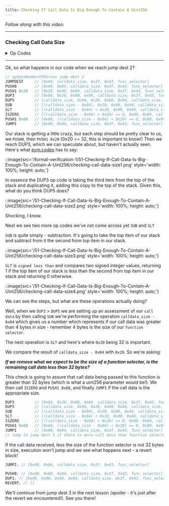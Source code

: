 ```yaml
---
title: Checking If Call Data Is Big Enough To Contain A Uint256
---
```


_Follow along with this video:_

---

### Checking Call Data Size

<details>
<Summary> Op Codes </summary>

    bytecode - 0x6080604052348015600e575f80fd5b5060a58061001b5f395ff3fe6080604052348015600e575f80fd5b50600436106030575f3560e01c8063cdfead2e146034578063e026c017146045575b5f80fd5b6043603f3660046059565b5f55565b005b5f5460405190815260200160405180910390f35b5f602082840312156068575f80fd5b503591905056fea2646970667358fe1220fe01fe6c40d0ed98f16c7769ffde7109d5fe9f9dfefe31769a77032ceb92497a64736f6c63430008140033

```js
    PUSH1 0x80 ✅
    PUSH1 0x40 ✅
    MSTORE ✅

    CALLVALUE ✅
    DUP1 ✅
    ISZERO ✅
    PUSH1 0x0e ✅
    JUMPI ✅

    PUSH0 ✅
    DUP1 ✅
    REVERT ✅

    JUMPDEST ✅
    POP ✅
    PUSH1 0xa5 ✅
    DUP1 ✅
    PUSH2 0x001b ✅
    PUSH0 ✅
    CODECOPY ✅
    PUSH0 ✅
    RETURN ✅
    INVALID ✅

    PUSH1 0x80 ✅
    PUSH1 0x40 ✅
    MSTORE ✅

    CALLVALUE ✅
    DUP1 ✅
    ISZERO ✅
    PUSH1 0x0e ✅
    JUMPI ✅

    PUSH0 ✅
    DUP1 ✅
    REVERT ✅

    JUMPDEST ✅
    POP ✅
    PUSH1 0x04 ✅
    CALLDATASIZE ✅
    LT ✅
    PUSH1 0x30 ✅
    JUMPI ✅

    PUSH0 ✅
    CALLDATALOAD ✅
    PUSH1 0xe0 ✅
    SHR ✅

    DUP1 ✅
    PUSH4 0xcdfead2e ✅
    EQ ✅
    PUSH1 0x34 ✅
    JUMPI ✅

    DUP1
    PUSH4 0xe026c017
    EQ
    PUSH1 0x45
    JUMPI

    JUMPDEST ✅
    PUSH0 ✅
    DUP1 ✅
    REVERT ✅

    JUMPDEST ✅
    PUSH1 0x43 ✅
    PUSH1 0x3f ✅
    CALLDATASIZE ✅
    PUSH1 0x04 ✅
    PUSH1 0x59 ✅
    JUMP ✅

    JUMPDEST
    PUSH0
    SSTORE
    JUMP
    JUMPDEST
    STOP
    JUMPDEST
    PUSH0
    SLOAD
    PUSH1 0x40
    MLOAD
    SWAP1
    DUP2
    MSTORE
    PUSH1 0x20
    ADD
    PUSH1 0x40
    MLOAD
    DUP1
    SWAP2
    SUB
    SWAP1
    RETURN

    JUMPDEST    //<--- We are here!
    PUSH0
    PUSH1 0x20
    DUP3
    DUP5
    SUB
    SLT
    ISZERO
    PUSH1 0x68
    JUMPI
    PUSH0
    DUP1
    REVERT
    JUMPDEST
    POP
    CALLDATALOAD
    SWAP2
    SWAP1
    POP
    JUMP
    INVALID
    LOG2
    PUSH5 0x6970667358
    INVALID
    SLT
    KECCAK256
    INVALID
    ADD
    INVALID
    PUSH13 0x40d0ed98f16c7769ffde7109d5
    INVALID
    SWAP16
    SWAP14
    INVALID
    INVALID
    BALANCE
    PUSH23 0x9a77032ceb92497a64736f6c63430008140033
```

</details>

---

Ok, so what happens in our code when we reach jump dest 2?

```js
// updateNumberOfHorses jump dest 2
JUMPDEST     // [0x04, calldata_size, 0x3f, 0x43, func_selector]
PUSH0        // [0x00, 0x04, calldata_size, 0x3f, 0x43, func_selector]
PUSH1 0x20   // [0x20, 0x00, 0x04, calldata_size, 0x3f, 0x43, func_selector]
DUP3         // [0x04, 0x20, 0x00, 0x04, calldata_size, 0x3f, 0x43, func_selector]
DUP5         // [calldata_size, 0x04, 0x20, 0x00, 0x04, calldata_size, 0x3f, 0x43, func_selector]
SUB          // [(calldata_size - 0x04), 0x20, 0x00, 0x04, calldata_size, 0x3f, 0x43, func_selector]
SLT          // [(calldata_size - 0x04) < 0x20, 0x00, 0x04, calldata_size, 0x3f, 0x43, func_selector]
ISZERO       // [((calldata_size - 0x04) < 0x20) == 0, 0x00, 0x04, calldata_size, 0x3f, 0x43, func_selector]
PUSH1 0x68   // [0x68, ((calldata_size - 0x04) < 0x20) == 0, 0x00, 0x04, calldata_size, 0x3f, 0x43, func_selector]
JUMPI        // [0x00, 0x04, calldata_size, 0x3f, 0x43, func_selector]
```

Our stack is getting a little crazy, but each step should be pretty clear to us, we `PUSH0`, then `PUSH1 0x20` (0x20 == 32, this is important to know!) Then we reach DUP3, which we can speculate about, but haven't actually seen. Here's what [evm.codes](https://www.evm.codes/#34?fork=cancun) has to say:

::image{src='/formal-verification-1/51-Checking-If-Call-Data-Is-Big-Enough-To-Contain-A-Uint256/checking-call-data-size1.png' style='width: 100%; height: auto;'}

In essence the DUP3 op code is taking the third item from the top of the stack and duplicating it, adding this copy to the top of the stack. Given this, what do you think DUP5 does?

::image{src='/51-Checking-If-Call-Data-Is-Big-Enough-To-Contain-A-Uint256/checking-call-data-size2.png' style='width: 100%; height: auto;'}

Shocking, I know.

Next we see two more op codes we've not come across yet `SUB` and `SLT`

`SUB` is quite simply - subtraction. It's going to take the top item of our stack and subtract from it the second from top item in our stack.

::image{src='/51-Checking-If-Call-Data-Is-Big-Enough-To-Contain-A-Uint256/checking-call-data-size3.png' style='width: 100%; height: auto;'}

`SLT` is `signed less than` and compares two signed integer values, returning 1 if the top item of our stack is less than the second from top item in our stack and returning 0 otherwise.

::image{src='/51-Checking-If-Call-Data-Is-Big-Enough-To-Contain-A-Uint256/checking-call-data-size4.png' style='width: 100%; height: auto;'}

We can see the steps, but what are these operations actually doing?

Well, when we `DUP3` > `DUP5` we are setting up an assessment of our `call data` by then calling `SUB` we're performing the operation `calldata_size - 0x04` which gives us a number which represents if our call data was greater than 4 bytes in size - remember 4 bytes is the size of our `function selector`.

The next operation is `SLT` and here's where `0x20` being 32 is important.

We compare the result of `calldata_size - 0x04` with `0x20`. So we're asking:

**_If we remove what we expect to be the size of a function selector, is the remaining call data less than 32 bytes?_**

This check is going to assure that call data being passed to this function is greater than 32 bytes (which is what a uint256 parameter would be!). We then call `ISZERO` and `PUSH1 0x68`, and finally `JUMPI` if the call data is the appropriate size.

```js
DUP3         // [0x04, 0x20, 0x00, 0x04, calldata_size, 0x3f, 0x43, func_selector]
DUP5         // [calldata_size, 0x04, 0x20, 0x00, 0x04, calldata_size, 0x3f, 0x43, func_selector]
SUB          // [(calldata_size - 0x04), 0x20, 0x00, 0x04, calldata_size, 0x3f, 0x43, func_selector]
SLT          // [(calldata_size - 0x04) < 0x20, 0x00, 0x04, calldata_size, 0x3f, 0x43, func_selector]
ISZERO       // [((calldata_size - 0x04) < 0x20) == 0, 0x00, 0x04, calldata_size, 0x3f, 0x43, func_selector]
PUSH1 0x68   // [0x68, ((calldata_size - 0x04) < 0x20) == 0, 0x00, 0x04, calldata_size, 0x3f, 0x43, func_selector]
JUMPI        // [0x00, 0x04, calldata_size, 0x3f, 0x43, func_selector]
// Jump to jump dest 3 if there is more call data than function selector + 0x20!
```

If the call data received, less the size of the function selector is _not_ 32 bytes in size, execution won't jump and we see what happens next - a revert block!

```js
JUMPI; // [0x00, 0x04, calldata_size, 0x3f, 0x43, func_selector]

PUSH0; // [0x00, 0x00, 0x04, calldata_size, 0x3f, 0x43, func_selector]
DUP1; // [0x00, 0x00, 0x00, 0x04, calldata_size, 0x3f, 0x43, func_selector]
REVERT; // []
```

We'll continue from jump dest 3 in the next lesson (spoiler - it's just after the revert we encountered!). See you there!
